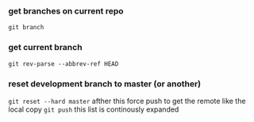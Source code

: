 ### get branches on current repo
`git branch`

### get current branch
`git rev-parse --abbrev-ref HEAD`

### reset development branch to master (or another)
`git reset --hard master`
afther this force push to get the remote like the local copy
`git push`
this list is continously expanded